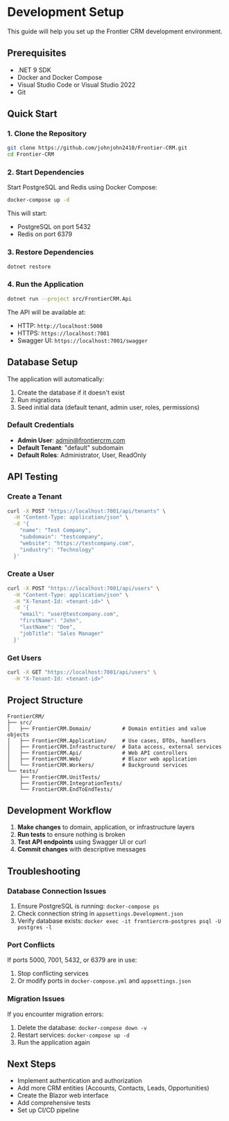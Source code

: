 # Development Setup

This guide will help you set up the Frontier CRM development environment.

## Prerequisites

- .NET 9 SDK
- Docker and Docker Compose
- Visual Studio Code or Visual Studio 2022
- Git

## Quick Start

### 1. Clone the Repository

```bash
git clone https://github.com/johnjohn2410/Frontier-CRM.git
cd Frontier-CRM
```

### 2. Start Dependencies

Start PostgreSQL and Redis using Docker Compose:

```bash
docker-compose up -d
```

This will start:
- PostgreSQL on port 5432
- Redis on port 6379

### 3. Restore Dependencies

```bash
dotnet restore
```

### 4. Run the Application

```bash
dotnet run --project src/FrontierCRM.Api
```

The API will be available at:
- HTTP: `http://localhost:5000`
- HTTPS: `https://localhost:7001`
- Swagger UI: `https://localhost:7001/swagger`

## Database Setup

The application will automatically:
1. Create the database if it doesn't exist
2. Run migrations
3. Seed initial data (default tenant, admin user, roles, permissions)

### Default Credentials

- **Admin User**: admin@frontiercrm.com
- **Default Tenant**: "default" subdomain
- **Default Roles**: Administrator, User, ReadOnly

## API Testing

### Create a Tenant

```bash
curl -X POST "https://localhost:7001/api/tenants" \
  -H "Content-Type: application/json" \
  -d '{
    "name": "Test Company",
    "subdomain": "testcompany",
    "website": "https://testcompany.com",
    "industry": "Technology"
  }'
```

### Create a User

```bash
curl -X POST "https://localhost:7001/api/users" \
  -H "Content-Type: application/json" \
  -H "X-Tenant-Id: <tenant-id>" \
  -d '{
    "email": "user@testcompany.com",
    "firstName": "John",
    "lastName": "Doe",
    "jobTitle": "Sales Manager"
  }'
```

### Get Users

```bash
curl -X GET "https://localhost:7001/api/users" \
  -H "X-Tenant-Id: <tenant-id>"
```

## Project Structure

```
FrontierCRM/
├── src/
│   ├── FrontierCRM.Domain/          # Domain entities and value objects
│   ├── FrontierCRM.Application/     # Use cases, DTOs, handlers
│   ├── FrontierCRM.Infrastructure/  # Data access, external services
│   ├── FrontierCRM.Api/             # Web API controllers
│   ├── FrontierCRM.Web/             # Blazor web application
│   └── FrontierCRM.Workers/         # Background services
└── tests/
    ├── FrontierCRM.UnitTests/
    ├── FrontierCRM.IntegrationTests/
    └── FrontierCRM.EndToEndTests/
```

## Development Workflow

1. **Make changes** to domain, application, or infrastructure layers
2. **Run tests** to ensure nothing is broken
3. **Test API endpoints** using Swagger UI or curl
4. **Commit changes** with descriptive messages

## Troubleshooting

### Database Connection Issues

1. Ensure PostgreSQL is running: `docker-compose ps`
2. Check connection string in `appsettings.Development.json`
3. Verify database exists: `docker exec -it frontiercrm-postgres psql -U postgres -l`

### Port Conflicts

If ports 5000, 7001, 5432, or 6379 are in use:
1. Stop conflicting services
2. Or modify ports in `docker-compose.yml` and `appsettings.json`

### Migration Issues

If you encounter migration errors:
1. Delete the database: `docker-compose down -v`
2. Restart services: `docker-compose up -d`
3. Run the application again

## Next Steps

- Implement authentication and authorization
- Add more CRM entities (Accounts, Contacts, Leads, Opportunities)
- Create the Blazor web interface
- Add comprehensive tests
- Set up CI/CD pipeline
